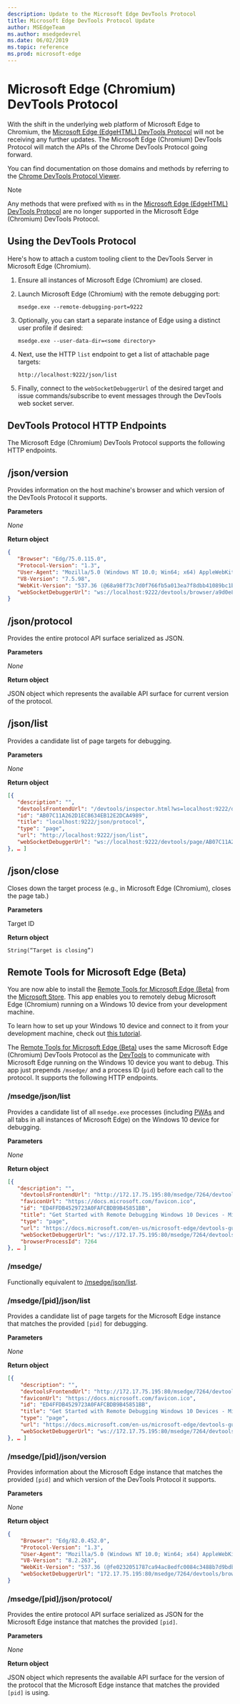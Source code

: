```yaml
---
description: Update to the Microsoft Edge DevTools Protocol
title: Microsoft Edge DevTools Protocol Update
author: MSEdgeTeam
ms.author: msedgedevrel
ms.date: 06/02/2019
ms.topic: reference
ms.prod: microsoft-edge
---
```


# Microsoft Edge (Chromium) DevTools Protocol

With the shift in the underlying web platform of Microsoft Edge to Chromium, the [Microsoft Edge (EdgeHTML) DevTools Protocol](./edgehtml/devtools-protocol/index.md) will not be receiving any further updates. The Microsoft Edge (Chromium) DevTools Protocol will match the APIs of the Chrome DevTools Protocol going forward. 

You can find documentation on those domains and methods by referring to the [Chrome DevTools Protocol Viewer](https://chromedevtools.github.io/devtools-protocol/tot/).

> [!NOTE]
> Any methods that were prefixed with `ms` in the [Microsoft Edge (EdgeHTML) DevTools Protocol](./edgehtml/devtools-protocol/index.md) are no longer supported in the Microsoft Edge (Chromium) DevTools Protocol.

## Using the DevTools Protocol

Here's how to attach a custom tooling client to the DevTools Server in Microsoft Edge (Chromium).

1. Ensure all instances of Microsoft Edge (Chromium) are closed.

2. Launch Microsoft Edge (Chromium) with the remote debugging port:

    ```
    msedge.exe --remote-debugging-port=9222
    ```

3. Optionally, you can start a separate instance of Edge using a distinct user profile if desired:

    ```
    msedge.exe --user-data-dir=<some directory>
    ```

4. Next, use the HTTP `list` endpoint to get a list of attachable page targets:

    ```
    http://localhost:9222/json/list
    ```

5. Finally, connect to the `webSocketDebuggerUrl` of the desired target and issue commands/subscribe to event messages through the DevTools web socket server.

## DevTools Protocol HTTP Endpoints

The Microsoft Edge (Chromium) DevTools Protocol supports the following HTTP endpoints.

## /json/version
Provides information on the host machine's browser and which version of the DevTools Protocol it supports.

**Parameters**

*None*

**Return object**

```json
{
   "Browser": "Edg/75.0.115.0",
   "Protocol-Version": "1.3",
   "User-Agent": "Mozilla/5.0 (Windows NT 10.0; Win64; x64) AppleWebKit/537.36 (KHTML, like Gecko) Chrome/75.0.3739.0 Safari/537.36 Edg/75.0.115.0",
   "V8-Version": "7.5.98",
   "WebKit-Version": "537.36 (@68a98f73c7d0f766fb5a013ea7f8dbb41089bc1b)",
   "webSocketDebuggerUrl": "ws://localhost:9222/devtools/browser/a9d0e8cf-476a-4a89-bba9-0fc27ce691cd"
}
```

## /json/protocol

Provides the entire protocol API surface serialized as JSON.

**Parameters**

*None*

**Return object**

JSON object which represents the available API surface for current version of the protocol.

## /json/list

Provides a candidate list of page targets for debugging.

**Parameters**

*None*

**Return object**

```json
[{
   "description": "",
   "devtoolsFrontendUrl": "/devtools/inspector.html?ws=localhost:9222/devtools/page/AB07C11A262D1EC8634EB12E2DCA4989",
   "id": "AB07C11A262D1EC8634EB12E2DCA4989",
   "title": "localhost:9222/json/protocol",
   "type": "page",
   "url": "http://localhost:9222/json/list",
   "webSocketDebuggerUrl": "ws://localhost:9222/devtools/page/AB07C11A262D1EC8634EB12E2DCA4989"
}, … ]
```

## /json/close

Closes down the target process (e.g., in Microsoft Edge (Chromium), closes the page tab.)

**Parameters**

Target ID 

**Return object**

```
String(“Target is closing”)
```

## Remote Tools for Microsoft Edge (Beta)

You are now able to install the [Remote Tools for Microsoft Edge (Beta)](https://www.microsoft.com/store/apps/9P6CMFV44ZLT) from the [Microsoft Store](https://www.microsoft.com/store/apps/windows). This app enables you to remotely debug Microsoft Edge (Chromium) running on a Windows 10 device from your development machine.

To learn how to set up your Windows 10 device and connect to it from your development machine, check out [this tutorial](./devtools-guide-chromium/remote-debugging/windows.md).

The [Remote Tools for Microsoft Edge (Beta)](https://www.microsoft.com/store/apps/9P6CMFV44ZLT) uses the same Microsoft Edge (Chromium) DevTools Protocol as the [DevTools](./devtools-guide-chromium.md) to communicate with Microsoft Edge running on the Windows 10 device you want to debug. This app just prepends `/msedge/` and a process ID (`pid`) before each call to the protocol. It supports the following HTTP endpoints.

### /msedge/json/list

Provides a candidate list of all `msedge.exe` processes (including [PWAs](./progressive-web-apps-chromium/index.md) and all tabs in all instances of Microsoft Edge) on the Windows 10 device for debugging.

**Parameters**

*None*

**Return object**

```json
[{
   "description": "",
    "devtoolsFrontendUrl": "http://172.17.75.195:80/msedge/7264/devtools/inspector.html?ws=172.17.75.195:80/msedge/7264/devtools/page/ED4FFDB4529723A0FAFCBDB9B45851BB",
    "faviconUrl": "https://docs.microsoft.com/favicon.ico",
    "id": "ED4FFDB4529723A0FAFCBDB9B45851BB",
    "title": "Get Started with Remote Debugging Windows 10 Devices - Microsoft Edge Development | Microsoft Docs",
    "type": "page",
    "url": "https://docs.microsoft.com/en-us/microsoft-edge/devtools-guide-chromium/remote-debugging/windows",
    "webSocketDebuggerUrl": "ws://172.17.75.195:80/msedge/7264/devtools/page/ED4FFDB4529723A0FAFCBDB9B45851BB",
    "browserProcessId": 7264
}, … ]
```

### /msedge/

Functionally equivalent to [/msedge/json/list](#msedgejsonlist). 

### /msedge/[pid]/json/list

Provides a candidate list of page targets for the Microsoft Edge instance that matches the provided `[pid]` for debugging.

**Parameters**

*None*

**Return object**

```json
[{
    "description": "",
    "devtoolsFrontendUrl": "http://172.17.75.195:80/msedge/7264/devtools/inspector.html?ws=172.17.75.195:80/msedge/7264/devtools/page/ED4FFDB4529723A0FAFCBDB9B45851BB",
    "faviconUrl": "https://docs.microsoft.com/favicon.ico",
    "id": "ED4FFDB4529723A0FAFCBDB9B45851BB",
    "title": "Get Started with Remote Debugging Windows 10 Devices - Microsoft Edge Development | Microsoft Docs",
    "type": "page",
    "url": "https://docs.microsoft.com/en-us/microsoft-edge/devtools-guide-chromium/remote-debugging/windows",
    "webSocketDebuggerUrl": "ws://172.17.75.195:80/msedge/7264/devtools/page/ED4FFDB4529723A0FAFCBDB9B45851BB"
}, … ]
```

### /msedge/[pid]/json/version

Provides information about the Microsoft Edge instance that matches the provided `[pid]` and which version of the DevTools Protocol it supports.

**Parameters**

*None*

**Return object**

```json
{
    "Browser": "Edg/82.0.452.0",
    "Protocol-Version": "1.3",
    "User-Agent": "Mozilla/5.0 (Windows NT 10.0; Win64; x64) AppleWebKit/537.36 (KHTML, like Gecko) Chrome/82.0.4080.0 Safari/537.36 Edg/82.0.452.0",
    "V8-Version": "8.2.263",
    "WebKit-Version": "537.36 (@fe0232051787ca94ac8edfc0084c3488b7d9bdb2)",
    "webSocketDebuggerUrl": "172.17.75.195:80/msedge/7264/devtools/browser/7a67c8c4-138b-48e3-bfe0-cb7af34d559a"
}
```

### /msedge/[pid]/json/protocol/

Provides the entire protocol API surface serialized as JSON for the Microsoft Edge instance that matches the provided `[pid]`.

**Parameters**

*None*

**Return object**

JSON object which represents the available API surface for the version of the protocol that the Microsoft Edge instance that matches the provided `[pid]` is using.
